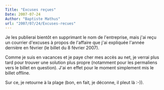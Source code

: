```yaml
---
Title: "Excuses reçues"
Date: 2007-07-24
Author: "Baptiste Mathus"
url: "2007/07/24/Excuses-recues"
---
```




Je les publierai bientôt en supprimant le nom de l'entreprise, mais j'ai
reçu un courrier d'excuses à propos de l'affaire que j'ai expliquée
l'année dernière en février (le billet du 8 février 2007).

Comme je suis en vacances et je paye cher mes accès au net, je verrai
plus tard pour trouver une solution plus propre (notamment pour les
permaliens vers le billet en question). J'ai en effet pour le moment
simplement mis le billet offline.

Sur ce, je retourne à la plage (bon, en fait, je déconne, il pleut là
:-)).

